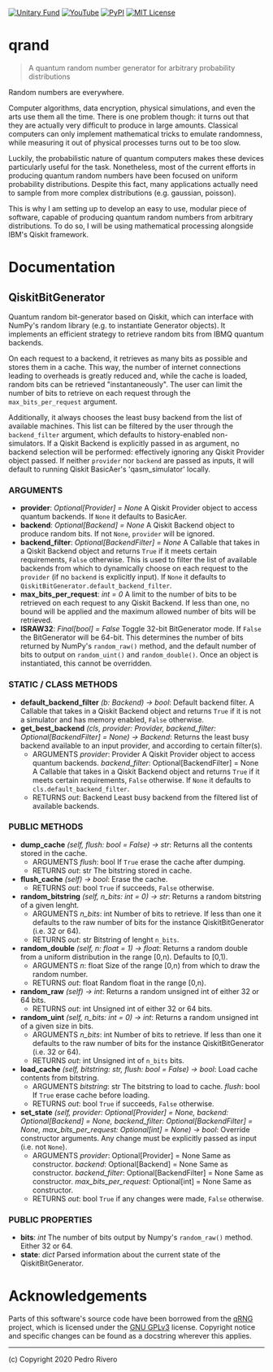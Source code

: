 [![Unitary Fund](https://img.shields.io/badge/Supported_By-UNITARY_FUND-FFF000.svg?style=flat)](http://unitary.fund)
[![YouTube](https://img.shields.io/badge/PR-qrand-FF0000.svg?style=flat&logo=YouTube&logoColor=white)](https://youtu.be/CG7BxuWFpME)
[![PyPI](https://img.shields.io/pypi/v/qrand?label=PyPI&style=flat&color=3776AB&logo=Python&logoColor=white)](https://pypi.org/project/qrand/)
[![MIT License](https://img.shields.io/github/license/pedrorrivero/qrand?label=License&style=flat&color=1D1D1D)](https://github.com/pedrorrivero/qrand/blob/master/LICENSE)


# qrand

> A quantum random number generator for arbitrary probability distributions

Random numbers are everywhere.

Computer algorithms, data encryption, physical simulations, and even the arts use them all the time. There is one problem though: it turns out that they are actually very difficult to produce in large amounts. Classical computers can only implement mathematical tricks to emulate randomness, while measuring it out of physical processes turns out to be too slow.

Luckily, the probabilistic nature of quantum computers makes these devices particularly useful for the task. Nonetheless, most of the current efforts in producing quantum random numbers have been focused on uniform probability distributions. Despite this fact, many applications actually need to sample from more complex distributions (e.g. gaussian, poisson).

This is why I am setting up to develop an easy to use, modular piece of software, capable of producing quantum random numbers from arbitrary distributions. To do so, I will be using mathematical processing alongside IBM's Qiskit framework.


# Documentation

## QiskitBitGenerator
Quantum random bit-generator based on Qiskit, which can interface with NumPy's random library (e.g. to instantiate Generator objects). It implements an efficient strategy to retrieve random bits from IBMQ quantum backends.

On each request to a backend, it retrieves as many bits as possible and stores them in a cache. This way, the number of internet connections leading to overheads is greatly reduced and, while the cache is loaded, random bits can be retrieved "instantaneously". The user can limit the number of bits to retrieve on each request through the `max_bits_per_request` argument.

Additionally, it always chooses the least busy backend from the list of available machines. This list can be filtered by the user through the `backend_filter` argument, which defaults to history-enabled non-simulators. If a Qiskit Backend is explicitly passed in as argument, no backend selection will be performed: effectively ignoring any Qiskit Provider object passed. If neither `provider` nor `backend` are passed as inputs, it will default to running Qiskit BasicAer's 'qasm_simulator' locally.

### ARGUMENTS
- **provider**: *Optional[Provider] = None*
  A Qiskit Provider object to access quantum backends. If `None` it defaults to BasicAer.
- **backend**: *Optional[Backend] = None*
  A Qiskit Backend object to produce random bits. If not `None`, `provider` will be ignored.
- **backend_filter**: *Optional[BackendFilter] = None*
  A Callable that takes in a Qiskit Backend object and returns `True` if it meets certain requirements, `False` otherwise. This is used to filter the list of available backends from which to dynamically choose on each request to the `provider` (if no `backend` is explicitly input). If `None` it defaults to `QiskitBitGenerator.default_backend_filter`.
- **max_bits_per_request**: *int = 0*
  A limit to the number of bits to be retrieved on each request to any Qiskit Backend. If less than one, no bound will be applied and the maximum allowed number of bits will be retrieved.
- **ISRAW32**: *Final[bool] = False*
  Toggle 32-bit BitGenerator mode. If `False` the BitGenerator will be 64-bit. This determines the number of bits returned by NumPy's `random_raw()` method, and the default number of bits to output on `random_uint()` and `random_double()`. Once an object is instantiated, this cannot be overridden.

### STATIC / CLASS METHODS
- **default_backend_filter** *(b: Backend) -> bool*:
  Default backend filter. A Callable that takes in a Qiskit Backend object and returns `True` if it is not a simulator and has memory enabled, `False` otherwise.
- **get_best_backend** *(cls, provider: Provider, backend_filter: Optional[BackendFilter] = None) -> Backend*:
  Returns the least busy backend available to an input provider, and according to certain filter(s).
  - ARGUMENTS
    *provider*: Provider
      A Qiskit Provider object to access quantum backends.
    *backend_filter*: Optional[BackendFilter] = None
      A Callable that takes in a Qiskit Backend object and returns `True` if it meets certain requirements, `False` otherwise. If `None` it defaults to `cls.default_backend_filter`.
  - RETURNS
    *out*: Backend
      Least busy backend from the filtered list of available backends.

### PUBLIC METHODS
- **dump_cache** *(self, flush: bool = False) -> str*:
  Returns all the contents stored in the cache.
  - ARGUMENTS
    *flush*: bool
      If `True` erase the cache after dumping.
  - RETURNS
    *out*: str
      The bitstring stored in cache.
- **flush_cache** *(self) -> bool*:
  Erase the cache.
  - RETURNS
    *out*: bool
      `True` if succeeds, `False` otherwise.
- **random_bitstring** *(self, n_bits: int = 0) -> str*:
  Returns a random bitstring of a given lenght.
  - ARGUMENTS
    *n_bits*: int
      Number of bits to retrieve. If less than one it defaults to the raw number of bits for the instance QiskitBitGenerator (i.e. 32 or 64).
  - RETURNS
    *out*: str
      Bitstring of lenght `n_bits`.
- **random_double** *(self, n: float = 1) -> float*:
  Returns a random double from a uniform distribution in the range [0,n). Defaults to [0,1).
  - ARGUMENTS
    *n*: float
      Size of the range [0,n) from which to draw the random number.
  - RETURNS
    *out*: float
      Random float in the range [0,n).
- **random_raw** *(self) -> int*:
  Returns a random unsigned int of either 32 or 64 bits.
  - RETURNS
    *out*: int
      Unsigned int of either 32 or 64 bits.
- **random_uint** *(self, n_bits: int = 0) -> int*:
  Returns a random unsigned int of a given size in bits.
  - ARGUMENTS
    *n_bits*: int
      Number of bits to retrieve. If less than one it defaults to the raw number of bits for the instance QiskitBitGenerator (i.e. 32 or 64).
  - RETURNS
    *out*: int
      Unsigned int of `n_bits` bits.
- **load_cache** *(self, bitstring: str, flush: bool = False) -> bool*:
  Load cache contents from bitstring.
  - ARGUMENTS
    *bitstring*: str
      The bitstring to load to cache.
    *flush*: bool
      If `True` erase cache before loading.
  - RETURNS
    *out*: bool
      `True` if succeeds, `False` otherwise.
- **set_state** *(self, provider: Optional[Provider] = None, backend: Optional[Backend] = None, backend_filter: Optional[BackendFilter] = None, max_bits_per_request: Optional[int] = None) -> bool*:
  Override constructor arguments. Any change must be explicitly passed as input (i.e. not `None`).
  - ARGUMENTS
    *provider*: Optional[Provider] = None
      Same as constructor.
    *backend*: Optional[Backend] = None
      Same as constructor.
    *backend_filter*: Optional[BackendFilter] = None
      Same as constructor.
    *max_bits_per_request*: Optional[int] = None
      Same as constructor.
  - RETURNS
    *out*: bool
      `True` if any changes were made, `False` otherwise.

### PUBLIC PROPERTIES
- **bits**: *int*
  The number of bits output by Numpy's `random_raw()` method. Either 32 or 64.
- **state**: *dict*
  Parsed information about the current state of the QiskitBitGenerator.


# Acknowledgements

Parts of this software's source code have been borrowed from the [qRNG](https://github.com/ozanerhansha/qRNG) project, which is licensed under the [GNU GPLv3](https://github.com/ozanerhansha/qRNG/blob/master/LICENSE) license. Copyright notice and specific changes can be found as a docstring wherever this applies.

---
(c) Copyright 2020 Pedro Rivero
